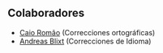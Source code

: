 ## Colaboradores

 - [Caio Romão][1] (Correcciones ortográficas)
 - [Andreas Blixt][2] (Correcciones de Idioma)

[1]: https://github.com/caio
[2]: https://github.com/blixt

